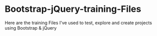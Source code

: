 # Bootstrap-jQuery-training-Files


Here are the training Files I've used to test, explore and create projects using Bootstrap & jQuery

